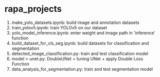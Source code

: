 # rapa_projects
1. make_yolo_datasets.ipynb: build image and annotation datasets
2. train_yolov5.ipynb: train YOLOv5 on our dataset
3. yolo_model_inference.ipynb: enter weight and image path in 'inference' function 
4. build_dataset_for_cls_seg.ipynb: build datasets for classification and segmentation
5. detected_image_classification.py: train and test classification model
6. model > unet.py: DoubleUNet = tuning UNet + apply Double Loss Function
7. data_analysis_for_segmentation.py: train and test segmentation model